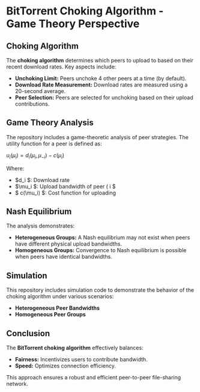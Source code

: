 # BitTorrent Choking Algorithm - Game Theory Perspective

## Choking Algorithm

The **choking algorithm** determines which peers to upload to based on their recent download rates. Key aspects include:

- **Unchoking Limit:** Peers unchoke 4 other peers at a time (by default).
- **Download Rate Measurement:** Download rates are measured using a 20-second average.
- **Peer Selection:** Peers are selected for unchoking based on their upload contributions.

## Game Theory Analysis

The repository includes a game-theoretic analysis of peer strategies. The utility function for a peer is defined as:

$u_i(\mu_i) = d_i(\mu_i, \mu_{-i}) - c(\mu_i)$

Where:
- $d_i $: Download rate
- $\mu_i $: Upload bandwidth of peer \( i $
- $ c(\mu_i) $: Cost function for uploading

## Nash Equilibrium

The analysis demonstrates:
- **Heterogeneous Groups:** A Nash equilibrium may not exist when peers have different physical upload bandwidths.
- **Homogeneous Groups:** Convergence to Nash equilibrium is possible when peers have identical bandwidths.

## Simulation

This repository includes simulation code to demonstrate the behavior of the choking algorithm under various scenarios:
- **Heterogeneous Peer Bandwidths**
- **Homogeneous Peer Groups**

## Conclusion

The **BitTorrent choking algorithm** effectively balances:
- **Fairness:** Incentivizes users to contribute bandwidth.
- **Speed:** Optimizes connection efficiency.

This approach ensures a robust and efficient peer-to-peer file-sharing network. 
